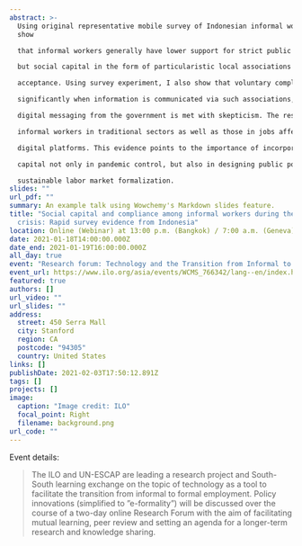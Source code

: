 ```yaml
---
abstract: >-
  Using original representative mobile survey of Indonesian informal workers, I
  show

  that informal workers generally have lower support for strict public health policies,

  but social capital in the form of particularistic local associations can increase policy

  acceptance. Using survey experiment, I also show that voluntary compliance rises

  significantly when information is communicated via such associations, while direct

  digital messaging from the government is met with skepticism. The results apply across

  informal workers in traditional sectors as well as those in jobs affected by emerging

  digital platforms. This evidence points to the importance of incorporating social

  capital not only in pandemic control, but also in designing public policies encouraging

  sustainable labor market formalization.
slides: ""
url_pdf: ""
summary: An example talk using Wowchemy's Markdown slides feature.
title: "Social capital and compliance among informal workers during the Covid-19
  crisis: Rapid survey evidence from Indonesia"
location: Online (Webinar) at 13:00 p.m. (Bangkok) / 7:00 a.m. (Geneva)
date: 2021-01-18T14:00:00.000Z
date_end: 2021-01-19T16:00:00.000Z
all_day: true
event: "Research forum: Technology and the Transition from Informal to Formal Economy"
event_url: https://www.ilo.org/asia/events/WCMS_766342/lang--en/index.htm
featured: true
authors: []
url_video: ""
url_slides: ""
address:
  street: 450 Serra Mall
  city: Stanford
  region: CA
  postcode: "94305"
  country: United States
links: []
publishDate: 2021-02-03T17:50:12.891Z
tags: []
projects: []
image:
  caption: "Image credit: ILO"
  focal_point: Right
  filename: background.png
url_code: ""
---
```

Event details:

> The ILO and UN-ESCAP are leading a research project and South-South learning exchange on the topic of technology as a tool to facilitate the transition from informal to formal employment. Policy innovations (simplified to ”e-formality”) will be discussed over the course of a two-day online Research Forum with the aim of facilitating mutual learning, peer review and setting an agenda for a longer-term research and knowledge sharing.